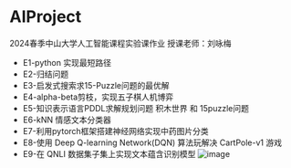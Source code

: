 # AIProject
2024春季中山大学人工智能课程实验课作业
授课老师：刘咏梅

* E1-python 实现最短路径
* E2-归结问题
* E3-启发式搜索求15-Puzzle问题的最优解
* E4-alpha-beta剪枝，实现五子棋人机博弈
* E5-知识表示语言PDDL求解规划问题 积木世界 和 15puzzle问题
* E6-kNN 情感文本分类器
* E7-利用pytorch框架搭建神经网络实现中药图片分类
* E8-使用 Deep Q-learning Network(DQN) 算法玩解决 CartPole-v1 游戏
* E9-在 QNLI 数据集子集上实现文本蕴含识别模型
  ![image](https://github.com/user-attachments/assets/11a47296-5b1f-49c9-8a5c-af96fc9bae3d)

